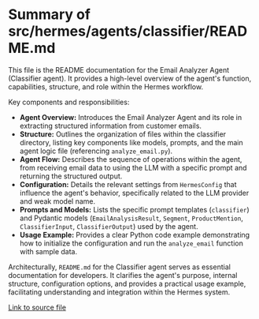 # Summary of src/hermes/agents/classifier/README.md

This file is the README documentation for the Email Analyzer Agent (Classifier agent). It provides a high-level overview of the agent's function, capabilities, structure, and role within the Hermes workflow.

Key components and responsibilities:
-   **Agent Overview:** Introduces the Email Analyzer Agent and its role in extracting structured information from customer emails.
-   **Structure:** Outlines the organization of files within the classifier directory, listing key components like models, prompts, and the main agent logic file (referencing `analyze_email.py`).
-   **Agent Flow:** Describes the sequence of operations within the agent, from receiving email data to using the LLM with a specific prompt and returning the structured output.
-   **Configuration:** Details the relevant settings from `HermesConfig` that influence the agent's behavior, specifically related to the LLM provider and weak model name.
-   **Prompts and Models:** Lists the specific prompt templates (`classifier`) and Pydantic models (`EmailAnalysisResult`, `Segment`, `ProductMention`, `ClassifierInput`, `ClassifierOutput`) used by the agent.
-   **Usage Example:** Provides a clear Python code example demonstrating how to initialize the configuration and run the `analyze_email` function with sample data.

Architecturally, `README.md` for the Classifier agent serves as essential documentation for developers. It clarifies the agent's purpose, internal structure, configuration options, and provides a practical usage example, facilitating understanding and integration within the Hermes system.

[Link to source file](../../../../src/hermes/agents/classifier/README.md) 